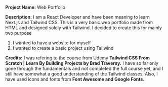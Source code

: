 **Project Name:** 
Web Portfolio

**Description:**
I am a React Developer and have been meaning to learn Next.js and Tailwind CSS. This is a very basic web portfolio made from HTML and designed solely with Tailwind. I decided to create this for mainly two purpose
1. I wanted to have a website for myself
2. I wanted to create a basic project using Tailwind

**Credits:**
I was refering to the course from Udemy **Tailwind CSS From Scratch | Learn By Building Projects by Brad Traversy.** I have so far only gone through the fundamentals and not completed the full course yet, and I still have somewhat a good understanding of the Tailwind classes.
Also, I have used icons and fonts from **Font Awesome and Google Fonts.**
